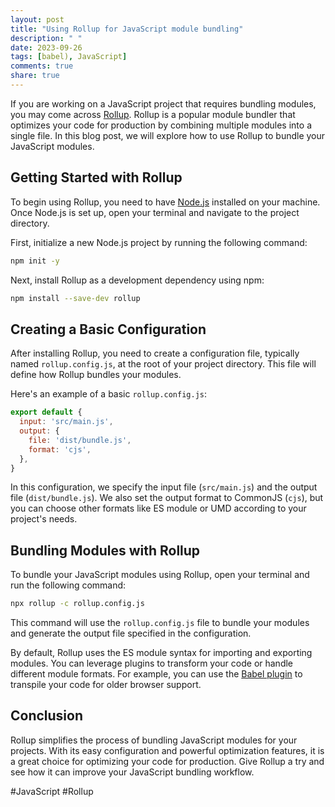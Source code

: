 ```yaml
---
layout: post
title: "Using Rollup for JavaScript module bundling"
description: " "
date: 2023-09-26
tags: [babel), JavaScript]
comments: true
share: true
---
```


If you are working on a JavaScript project that requires bundling modules, you may come across [Rollup](https://rollupjs.org/). Rollup is a popular module bundler that optimizes your code for production by combining multiple modules into a single file. In this blog post, we will explore how to use Rollup to bundle your JavaScript modules.

## Getting Started with Rollup

To begin using Rollup, you need to have [Node.js](https://nodejs.org/) installed on your machine. Once Node.js is set up, open your terminal and navigate to the project directory.

First, initialize a new Node.js project by running the following command:

```bash
npm init -y
```

Next, install Rollup as a development dependency using npm:

```bash
npm install --save-dev rollup
```

## Creating a Basic Configuration

After installing Rollup, you need to create a configuration file, typically named `rollup.config.js`, at the root of your project directory. This file will define how Rollup bundles your modules.

Here's an example of a basic `rollup.config.js`:

```javascript
export default {
  input: 'src/main.js',
  output: {
    file: 'dist/bundle.js',
    format: 'cjs',
  },
}
```

In this configuration, we specify the input file (`src/main.js`) and the output file (`dist/bundle.js`). We also set the output format to CommonJS (`cjs`), but you can choose other formats like ES module or UMD according to your project's needs.

## Bundling Modules with Rollup

To bundle your JavaScript modules using Rollup, open your terminal and run the following command:

```bash
npx rollup -c rollup.config.js
```

This command will use the `rollup.config.js` file to bundle your modules and generate the output file specified in the configuration.

By default, Rollup uses the ES module syntax for importing and exporting modules. You can leverage plugins to transform your code or handle different module formats. For example, you can use the [Babel plugin](https://rollupjs.org/guide/en/#babel) to transpile your code for older browser support.

## Conclusion

Rollup simplifies the process of bundling JavaScript modules for your projects. With its easy configuration and powerful optimization features, it is a great choice for optimizing your code for production. Give Rollup a try and see how it can improve your JavaScript bundling workflow.

#JavaScript #Rollup